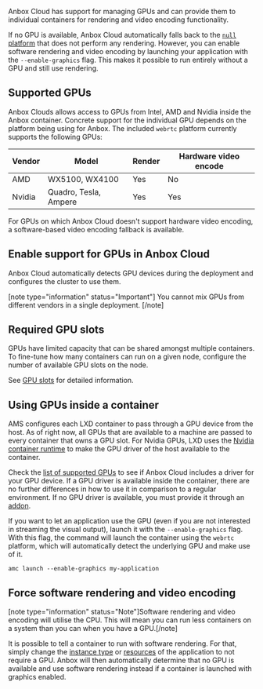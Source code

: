 Anbox Cloud has support for managing GPUs and can provide them to individual containers for rendering and video encoding functionality.

If no GPU is available, Anbox Cloud automatically falls back to the [`null` platform](https://discourse.ubuntu.com/t/anbox-platforms/18733) that does not perform any rendering. However, you can enable software rendering and video encoding by launching your application with the `--enable-graphics` flag. This makes it possible to run entirely without a GPU and still use rendering.

<a name="supported-gpus"></a>
## Supported GPUs

Anbox Clouds allows access to GPUs from Intel, AMD and Nvidia inside the Anbox container. Concrete support for the individual GPU depends on the platform being using for Anbox. The included `webrtc` platform currently supports the following GPUs:

| Vendor | Model                 | Render | Hardware video encode |
|--------|-----------------------|--------|-----------------------|
| AMD    | WX5100, WX4100        | Yes    | No                    |
| Nvidia | Quadro, Tesla, Ampere | Yes    | Yes                   |

For GPUs on which Anbox Cloud doesn't support hardware video encoding, a software-based video encoding fallback is available.

## Enable support for GPUs in Anbox Cloud

Anbox Cloud automatically detects GPU devices during the deployment and configures the cluster to use them.

[note type="information" status="Important"]
You cannot mix GPUs from different vendors in a single deployment.
[/note]

## Required GPU slots

GPUs have limited capacity that can be shared amongst multiple containers. To fine-tune how many containers can run on a given node, configure the number of available GPU slots on the node.

See [GPU slots](https://discourse.ubuntu.com/t/about-capacity-planning/28717#gpu-slots) for detailed information.

## Using GPUs inside a container

AMS configures each LXD container to pass through a GPU device from the host. As of right now, all GPUs that are available to a machine are passed to every container that owns a GPU slot. For Nvidia GPUs, LXD uses the [Nvidia container runtime](https://github.com/NVIDIA/nvidia-container-runtime) to make the GPU driver of the host available to the container.

Check the [list of supported GPUs](#supported-gpus) to see if Anbox Cloud includes a driver for your GPU device. If a GPU driver is available inside the container, there are no further differences in how to use it in comparison to a regular environment. If no GPU driver is available, you must provide it through an [addon](https://discourse.ubuntu.com/t/managing-addons/17759).

If you want to let an application use the GPU (even if you are not interested in streaming the visual output), launch it with the `--enable-graphics` flag. With this flag, the command will launch the container using the `webrtc` platform, which will automatically detect the underlying GPU and make use of it.

    amc launch --enable-graphics my-application

## Force software rendering and video encoding

[note type="information" status="Note"]Software rendering and video encoding will utilise the CPU. This will mean you can run less containers on a system than you can when you have a GPU.[/note]

It is possible to tell a container to run with software rendering. For that, simply change the [instance type](https://discourse.ubuntu.com/t/instance-types/17764) or [resources](https://discourse.ubuntu.com/t/configure-available-resources/24960) of the application to not require a GPU. Anbox will then automatically determine that no GPU is available and use software rendering instead if a container is launched with graphics enabled.
